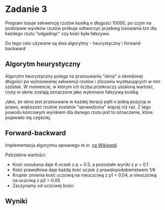 # Zadanie 3
Program losuje sekwencję rzutów kostką o długości 10000, po czym na podstawie wyników rzutów próbuje odtworzyć przebieg losowania 
tzn dla każdego rzutu "odgadnąć" czy kość była fałszywa.

Do tego celu używane są dwa algorytmy - heurystyczny i forward-backward

## Algorytm heurystyczny
Algorytm heurystyczny polega na przesuwaniu "okna" o określonej długości po wylosowanej sekwencji rzutów 
i zliczaniu wystepujących w nim szóstek. W momencie, w którym ich liczba przekroczy ustaloną wartość, rzuty w oknie zostają oznaczone
jako wykonane fałszywą kostką.

Jako, że okno jest przesuwane w każdej iteracji pętli o jedną pozycję w prawo, większość rzutów zostanie "sprawdzona" więcej niż raz.
Z tego powodu końcowym wynikiem dla danego rzutu jest to oznaczenie, które pojawiało się częściej.

## Forward-backward
Implementacja algorytmu opisanego m.in. [na Wikipedii](https://en.wikipedia.org/wiki/Forward%E2%80%93backward_algorithm)

Potrzebne wartości:
* Kość oszukana daje 6 oczek z p = 0.5, a pozostałe wyniki z p = 0.1
* Kość prawidłowa daje każdą ilość oczek z prawdopodobieństwem 1/6
* Krupier zmienia kość uczciwą na nieuczciwą z p1 = 0.04, a nieuczciwą na uczciwą z p2 = 0.05
* Zaczynamy od uczciwej kości.

## Wyniki
